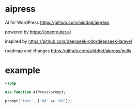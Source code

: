 # aipress

AI for WordPress https://github.com/aiiddqd/aipress

powered by https://openrouter.ai

inspired by https://github.com/deepseek-php/deepseek-laravel 

roadmap and changes https://github.com/aiiddqd/aipress/pulls

# example

```php
<?php 

use function AIPress\prompt;

prompt('test', ['dd' => 'dd']);

```